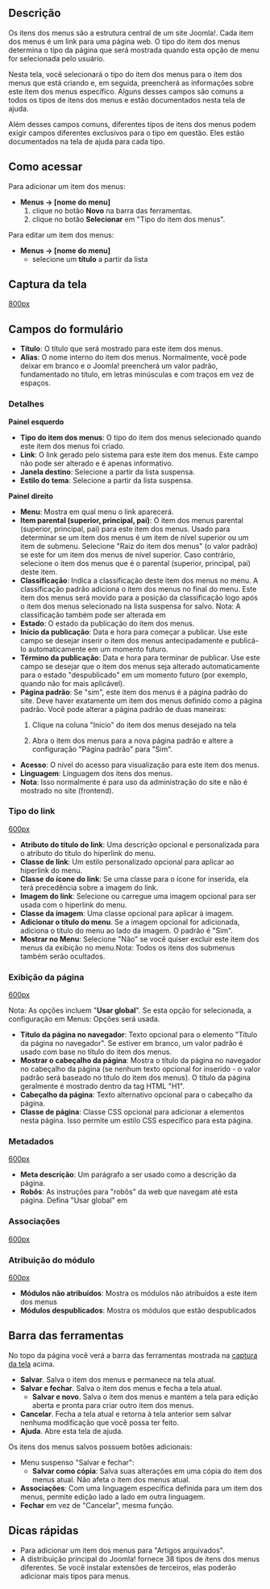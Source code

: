 <!-- Filename: Help4.x:Menu_Item:_New_Item / Display title: Ajuda4.x:Item dos menus: Novo item -->

## Descrição

Os itens dos menus são a estrutura central de um site Joomla!. Cada item
dos menus é um link para uma página web. O tipo do item dos menus
determina o tipo da página que será mostrada quando esta opção de menu
for selecionada pelo usuário.

Nesta tela, você selecionará o tipo do item dos menus para o item dos
menus que está criando e, em seguida, preencherá as informações sobre
este item dos menus específico. Alguns desses campos são comuns a todos
os tipos de itens dos menus e estão documentados nesta tela de ajuda.

Além desses campos comuns, diferentes tipos de itens dos menus podem
exigir campos diferentes exclusivos para o tipo em questão. Eles estão
documentados na tela de ajuda para cada tipo.

## Como acessar

Para adicionar um item dos menus:

- **Menus → \[nome do menu\]**
  1.  clique no botão **Novo** na barra das ferramentas.
  2.  clique no botão **Selecionar** em "Tipo do item dos menus".

Para editar um item dos menus:

- **Menus → \[nome do menu\]**
  - selecione um **título** a partir da lista

## Captura da tela

<a
href="https://docs.joomla.org/index.php?title=Special:Upload&amp;wpDestFile=Help-4x-Menus-New-Item-screen-pt-br.png"
class="new"
title="File:Help-4x-Menus-New-Item-screen-pt-br.png">800px</a>

## Campos do formulário

- **Título**: O título que será mostrado para este item dos menus.
- **Alias**: O nome interno do item dos menus. Normalmente, você pode
  deixar em branco e o Joomla! preencherá um valor padrão, fundamentado
  no título, em letras minúsculas e com traços em vez de espaços.


### Detalhes

**Painel esquerdo**

- **Tipo do item dos menus**: O tipo do item dos menus selecionado
  quando este item dos menus foi criado.
- **Link**: O link gerado pelo sistema para este item dos menus. Este
  campo não pode ser alterado e é apenas informativo.
- **Janela destino**: Selecione a partir da lista suspensa.
- **Estilo do tema**: Selecione a partir da lista suspensa.

**Painel direito**

- **Menu**: Mostra em qual menu o link aparecerá.
- **Item parental (superior, principal, pai)**: O item dos menus
  parental (superior, principal, pai) para este item dos menus. Usado
  para determinar se um item dos menus é um item de nível superior ou um
  item de submenu. Selecione "Raiz do item dos menus" (o valor padrão)
  se este for um item dos menus de nível superior. Caso contrário,
  selecione o item dos menus que é o parental (superior, principal, pai)
  deste item.
- **Classificação**: Indica a classificação deste item dos menus no
  menu. A classificação padrão adiciona o item dos menus no final do
  menu. Este item dos menus será movido para a posição da classificação
  logo após o item dos menus selecionado na lista suspensa for salvo.
  Nota: A classificação também pode ser alterada em
- **Estado**: O estado da publicação do item dos menus.
- **Início da publicação**: Data e hora para começar a publicar. Use
  este campo se desejar inserir o item dos menus antecipadamente e
  publicá-lo automaticamente em um momento futuro.
- **Término da publicação**: Data e hora para terminar de publicar. Use
  este campo se desejar que o item dos menus seja alterado
  automaticamente para o estado "despublicado" em um momento futuro (por
  exemplo, quando não for mais aplicável).
- **Página padrão**: Se "sim", este item dos menus é a página padrão do
  site. Deve haver exatamente um item dos menus definido como a página
  padrão. Você pode alterar a página padrão de duas maneiras:
  1.  Clique na coluna "Início" do item dos menus desejado na tela

  2.  Abra o item dos menus para a nova página padrão e altere a
      configuração "Página padrão" para "Sim".
- **Acesso**: O nível do acesso para
  visualização
  para este item dos menus.
- **Linguagem**: Linguagem dos itens dos menus.
- **Nota**: Isso normalmente é para uso da administração do site e não é
  mostrado no site (frontend).

### Tipo do link

<a
href="https://docs.joomla.org/index.php?title=Special:Upload&amp;wpDestFile=Help-4x-Menus-New-Item-link-type-subscreen-pt-br.png"
class="new"
title="File:Help-4x-Menus-New-Item-link-type-subscreen-pt-br.png">600px</a>

- **Atributo do título do link**: Uma descrição opcional e personalizada
  para o atributo do título do hiperlink do menu.
- **Classe de link**: Um estilo personalizado opcional para aplicar ao
  hiperlink do menu.
- **Classe do ícone do link**: Se uma classe para o ícone for inserida,
  ela terá precedência sobre a imagem do link.
- **Imagem do link**: Selecione ou carregue uma imagem opcional para ser
  usada com o hiperlink do menu.
- **Classe da imagem**: Uma classe opcional para aplicar à imagem.
- **Adicionar o título do menu**. Se a imagem opcional for adicionada,
  adiciona o título do menu ao lado da imagem. O padrão é "Sim".
- **Mostrar no Menu**: Selecione "Não" se você quiser excluir este item
  dos menus da exibição no menu.Nota: Todos os itens dos submenus também
  serão ocultados.

### Exibição da página

<a
href="https://docs.joomla.org/index.php?title=Special:Upload&amp;wpDestFile=Help-4x-Menus-New-Item-page-display-subscreen-pt-br.png"
class="new"
title="File:Help-4x-Menus-New-Item-page-display-subscreen-pt-br.png">600px</a>

Nota: As opções incluem "**Usar global**". Se esta opção for
selecionada, a configuração em Menus:
Opções
será usada.

- **Título da página no navegador**: Texto opcional para o elemento
  "Título da página no navegador". Se estiver em branco, um valor padrão
  é usado com base no título do item dos menus.
- **Mostrar o cabeçalho da página**: Mostra o título da página no
  navegador no cabeçalho da página (se nenhum texto opcional for
  inserido - o valor padrão será baseado no título do item dos menus). O
  título da página geralmente é mostrado dentro da tag HTML "H1".
- **Cabeçalho da página**: Texto alternativo opcional para o cabeçalho
  da página.
- **Classe de página**: Classe CSS opcional para adicionar a elementos
  nesta página. Isso permite um estilo CSS específico para esta página.

### Metadados

<a
href="https://docs.joomla.org/index.php?title=Special:Upload&amp;wpDestFile=Help-4x-Menus-New-Item-metadata-subscreen-pt-br.png"
class="new"
title="File:Help-4x-Menus-New-Item-metadata-subscreen-pt-br.png">600px</a>

- **Meta descrição**: Um parágrafo a ser usado como a descrição da
  página.
- **Robôs**: As instruções para "robôs" da web que navegam até esta
  página. Defina "Usar global" em

### Associações

<a
href="https://docs.joomla.org/index.php?title=Special:Upload&amp;wpDestFile=Help-4x-Menus-New-Item-associations-subscreen-pt-br.png"
class="new"
title="File:Help-4x-Menus-New-Item-associations-subscreen-pt-br.png">600px</a>



### Atribuição do módulo

<a
href="https://docs.joomla.org/index.php?title=Special:Upload&amp;wpDestFile=Help-4x-Menus-New-Item-module-assignment-subscreen-pt-br.png"
class="new"
title="File:Help-4x-Menus-New-Item-module-assignment-subscreen-pt-br.png">600px</a>

- **Módulos não atribuídos**: Mostra os módulos não atribuídos a este
  item dos menus
- **Módulos despublicados**: Mostra os módulos que estão despublicados

## Barra das ferramentas

No topo da página você verá a barra das ferramentas mostrada na [captura
da tela](#screenshot) acima.

- **Salvar**. Salva o item dos menus e permanece na tela atual.
- **Salvar e fechar**. Salva o item dos menus e fecha a tela atual.
  - **Salvar e novo**. Salva o item dos menus e mantém a tela para
    edição aberta e pronta para criar outro item dos menus.
- **Cancelar**. Fecha a tela atual e retorna à tela anterior sem salvar
  nenhuma modificação que você possa ter feito.
- **Ajuda**. Abre esta tela de ajuda.

Os itens dos menus salvos possuem botões adicionais:

- Menu suspenso "Salvar e fechar":
  - **Salvar como cópia**: Salva suas alterações em uma cópia do item
    dos menus atual. Não afeta o item dos menus atual.
- **Associações**: Com uma linguagem específica definida para um item
  dos menus, permite edição lado a lado em outra linguagem.
- **Fechar** em vez de "Cancelar", mesma função.

## Dicas rápidas

- Para adicionar um item dos menus para "Artigos
  arquivados".
- A distribuição principal do Joomla! fornece 38 tipos de itens dos
  menus diferentes. Se você instalar extensões de terceiros, elas
  poderão adicionar mais tipos para menus.
